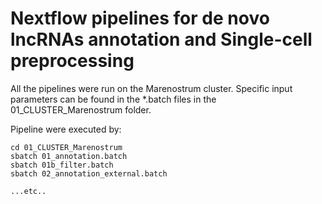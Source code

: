 # Nextflow pipelines for de novo lncRNAs annotation and Single-cell preprocessing

All the pipelines were run on the Marenostrum cluster.
Specific input parameters can be found in the *.batch files in the 01_CLUSTER_Marenostrum folder.

Pipeline were executed by: 
```
cd 01_CLUSTER_Marenostrum 
sbatch 01_annotation.batch
sbatch 01b_filter.batch 
sbatch 02_annotation_external.batch

...etc..

```